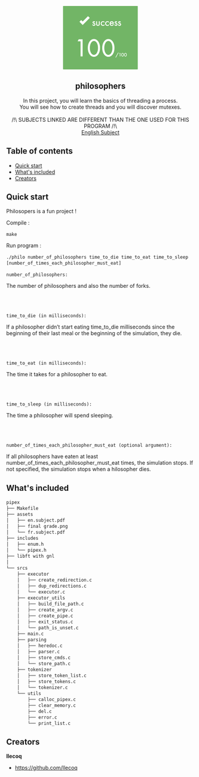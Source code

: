 <p align="center">
  <a href="https://42lyon.fr/">
    <img src="https://github.com/llecoq/philosophers/blob/main/assets/final%20grade.png" alt="philosophers" width=200 height=170>
  </a>

  <h2 align="center">philosophers</h2>

  <p align="center">
    In this project, you will learn the basics of threading a process.
    <br>  
    You will see how to create threads and you will discover mutexes.
    <br>
    <br>
    /!\ SUBJECTS LINKED ARE DIFFERENT THAN THE ONE USED FOR THIS PROGRAM /!\
    <br>
    <a href="https://github.com/llecoq/philosophers/blob/master/assets/en.subject.pdf">English Subject </a>
  </p>
</p>


## Table of contents

- [Quick start](#quick-start)
- [What's included](#whats-included)
- [Creators](#creators)


## Quick start

Philosopers is a fun project !

Compile :
```
make
```

Run program :
```
./philo number_of_philosophers time_to_die time_to_eat time_to_sleep [number_of_times_each_philosopher_must_eat]
```

```number_of_philosophers:```

The number of philosophers and also the number
of forks.

<br>
<br>

```time_to_die (in milliseconds):```

If a philosopher didn’t start eating time_to_die milliseconds since the beginning of their last meal or the beginning of the simulation, they die.

<br>
<br> 

```time_to_eat (in milliseconds):```

The time it takes for a philosopher to eat.

<br>
<br> 

```time_to_sleep (in milliseconds):```

The time a philosopher will spend sleeping.

<br>
<br> 

```number_of_times_each_philosopher_must_eat (optional argument):```

If all philosophers have eaten at least number_of_times_each_philosopher_must_eat
times, the simulation stops. If not specified, the simulation stops when a hilosopher dies.

## What's included

```
pipex
├── Makefile
├── assets
│   ├── en.subject.pdf
│   ├── final grade.png
│   └── fr.subject.pdf
├── includes
│   ├── enum.h
│   └── pipex.h
├── libft with gnl
│   
└── srcs
    ├── executor
    │   ├── create_redirection.c
    │   ├── dup_redirections.c
    │   └── executor.c
    ├── executor_utils
    │   ├── build_file_path.c
    │   ├── create_argv.c
    │   ├── create_pipe.c
    │   ├── exit_status.c
    │   └── path_is_unset.c
    ├── main.c
    ├── parsing
    │   ├── heredoc.c
    │   ├── parser.c
    │   ├── store_cmds.c
    │   └── store_path.c
    ├── tokenizer
    │   ├── store_token_list.c
    │   ├── store_tokens.c
    │   └── tokenizer.c
    └── utils
        ├── calloc_pipex.c
        ├── clear_memory.c
        ├── del.c
        ├── error.c
        └── print_list.c
```

## Creators

**llecoq**

- <https://github.com/llecoq>

